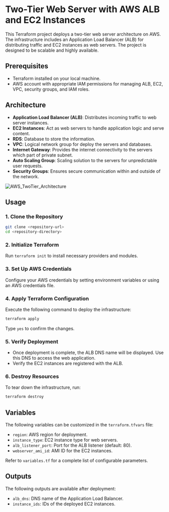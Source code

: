 # Two-Tier Web Server with AWS ALB and EC2 Instances

This Terraform project deploys a two-tier web server architecture on AWS. The infrastructure includes an Application Load Balancer (ALB) for distributing traffic and EC2 instances as web servers. The project is designed to be scalable and highly available.

## Prerequisites

* Terraform installed on your local machine.
* AWS account with appropriate IAM permissions for managing ALB, EC2, VPC, security groups, and IAM roles.

## Architecture

* **Application Load Balancer (ALB)**: Distributes incoming traffic to web server instances.
* **EC2 Instances**: Act as web servers to handle application logic and serve content.
* **RDS**: Database to store the information.
* **VPC**: Logical network group for deploy the servers and databases.
* **Internet Gateway**: Provides the internet connectivity to the servers which part of private subnet.
* **Auto Scaling Group**: Scaling solution to the servers for unpredictable user requests.
* **Security Groups**: Ensures secure communication within and outside of the network.

![AWS_TwoTier_Architecture](https://github.com/gokul98raj/Terraform-two-tier-arch/assets/42057165/f8101573-74ea-4ede-a606-d380372758d1)

## Usage

### 1. Clone the Repository

```bash
git clone <repository-url>
cd <repository-directory>
```

### 2. Initialize Terraform

  Run `terraform init` to install necessary providers and modules.

### 3. Set Up AWS Credentials

Configure your AWS credentials by setting environment variables or using an AWS credentials file.

### 4. Apply Terraform Configuration
Execute the following command to deploy the infrastructure:

```bash
terraform apply
```

Type `yes` to confirm the changes.

### 5. Verify Deployment

- Once deployment is complete, the ALB DNS name will be displayed. Use this DNS to access the web application.
- Verify the EC2 instances are registered with the ALB.

### 6. Destroy Resources

To tear down the infrastructure, run:

```bash
terraform destroy
```

## Variables

The following variables can be customized in the `terraform.tfvars` file:

* `region`: AWS region for deployment.
* `instance_type`: EC2 instance type for web servers.
* `alb_listener_port`: Port for the ALB listener (default: 80).
* `webserver_ami_id`: AMI ID for the EC2 instances.

Refer to `variables.tf` for a complete list of configurable parameters.

## Outputs

The following outputs are available after deployment:

* `alb_dns`: DNS name of the Application Load Balancer.
* `instance_ids`: IDs of the deployed EC2 instances.
